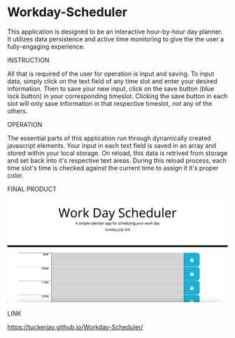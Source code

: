 # Workday-Scheduler

This application is designed to be an interactive hour-by-hour day planner. It utilizes data persistence and active time monitoring to give the the user a fully-engaging experience.

INSTRUCTION

All that is required of the user for operation is input and saving. To input data, simply click on the text field of any time slot and enter your desired information. Then to save your new input, click on the save button (blue lock button) in your corresponding timeslot. Clicking the save button in each slot will only save information in that respective timeslot, *not* any of the others.

OPERATION

The essential parts of this application run through dynamically created javascript elements. Your input in each text field is saved in an array and stored within your local storage. On reload, this data is retrived from storage and set back into it's respective text areas. During this reload process, each time slot's time is checked against the current time to assign it it's proper color.

FINAL PRODUCT

![](./assets/images/Final.png)

LINK

https://tuckerjay.github.io/Workday-Scheduler/